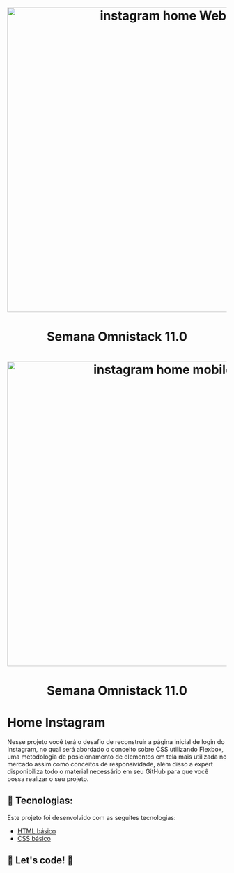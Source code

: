 <h1 align="center">
    <img alt="instagram home Web" title="#Webinstagram" src=".imgs/Web_instagram_clone" width="700px" />
</h1>
<h1 align="center">Semana Omnistack 11.0</h1>

<h1 align="center">
    <img alt="instagram home mobile" title="#Mobileinstagram" src=".imgs/mobile_instagram_clone.png" width="700px" />
</h1>
<h1 align="center">Semana Omnistack 11.0</h1>


# Home Instagram
Nesse projeto você terá o desafio de reconstruir a página inicial de login do Instagram, no qual será abordado o conceito sobre CSS utilizando Flexbox, uma metodologia de posicionamento de elementos em tela mais utilizada no mercado assim como conceitos de responsividade, além disso a expert disponibiliza todo o material necessário em seu GitHub para que você possa realizar o seu projeto.

## 🚀 Tecnologias:
Este projeto foi desenvolvido com as seguites tecnologias:
* [HTML básico](https://www.w3schools.com/html/)
* [CSS básico](https://developer.mozilla.org/pt-BR/docs/Web/CSS)

## 🚀 Let's code! 🚀
